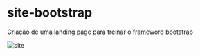 # site-bootstrap
Criação de uma landing page para treinar o frameword bootstrap

![site](https://user-images.githubusercontent.com/67653921/174445729-58408faa-d7d4-4e9c-8ad3-a2de8da0b69f.png)

